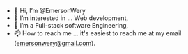 - 👋 Hi, I’m @EmersonWery
- 👀 I’m interested in ... Web development,
- 🌱 I’m a Full-stack software Engineering,
- 📫 How to reach me ... it's easiest to reach me at my email (emersonwery@gmail.com).

